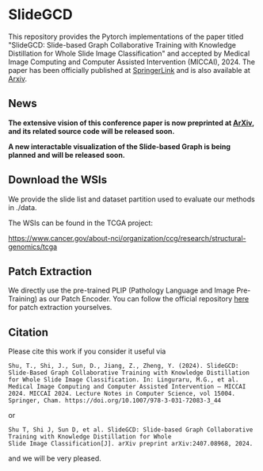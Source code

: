 # SlideGCD

This repository provides the Pytorch implementations of the paper titled "SlideGCD: Slide-based Graph Collaborative 
Training with Knowledge Distillation for Whole Slide Image Classification" and accepted by Medical Image Computing 
and Computer Assisted Intervention (MICCAI), 2024. The paper has been officially published at [SpringerLink](https://link.springer.com/chapter/10.1007/978-3-031-72083-3_44) and is also available at [Arxiv](https://arxiv.org/abs/2407.08968).

## News

**The extensive vision of this conference paper is now preprinted at [ArXiv](https://arxiv.org/abs/2410.10260), and its related source code will be released soon.**

**A new interactable visualization of the Slide-based Graph is being planned and will be released soon.**

## Download the WSIs

We provide the slide list and dataset partition used to evaluate our methods in ./data.

The WSIs can be found in the TCGA project:

https://www.cancer.gov/about-nci/organization/ccg/research/structural-genomics/tcga

## Patch Extraction

We directly use the pre-trained PLIP (Pathology Language and Image Pre-Training) 
as our Patch Encoder. You can follow the official repository [here](https://github.com/PathologyFoundation/plip) 
for patch extraction yourselves.

## Citation

Please cite this work if you consider it useful via
```
Shu, T., Shi, J., Sun, D., Jiang, Z., Zheng, Y. (2024). SlideGCD: Slide-Based Graph Collaborative Training with Knowledge Distillation for Whole Slide Image Classification. In: Linguraru, M.G., et al. Medical Image Computing and Computer Assisted Intervention – MICCAI 2024. MICCAI 2024. Lecture Notes in Computer Science, vol 15004. Springer, Cham. https://doi.org/10.1007/978-3-031-72083-3_44
```
or
```
Shu T, Shi J, Sun D, et al. SlideGCD: Slide-based Graph Collaborative Training with Knowledge Distillation for Whole 
Slide Image Classification[J]. arXiv preprint arXiv:2407.08968, 2024.
```
and we will be very pleased.
